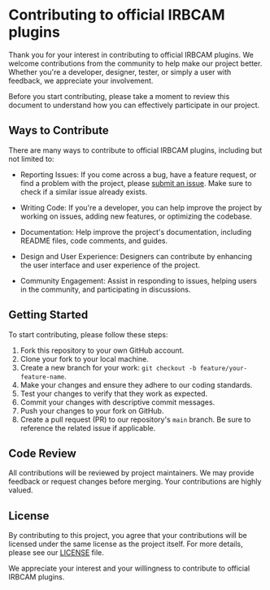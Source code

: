 # Contributing to official IRBCAM plugins

Thank you for your interest in contributing to official IRBCAM plugins. We welcome contributions from the community to help make our project better. Whether you're a developer, designer, tester, or simply a user with feedback, we appreciate your involvement.

Before you start contributing, please take a moment to review this document to understand how you can effectively participate in our project.

## Ways to Contribute

There are many ways to contribute to official IRBCAM plugins, including but not limited to:

- Reporting Issues: If you come across a bug, have a feature request, or find a problem with the project, please [submit an issue](https://github.com/hokarob/irbcam-plugins/issues). Make sure to check if a similar issue already exists.

- Writing Code: If you're a developer, you can help improve the project by working on issues, adding new features, or optimizing the codebase.

- Documentation: Help improve the project's documentation, including README files, code comments, and guides.

<!-- - Testing: If you have the expertise, help us test the project, report bugs, and ensure its reliability. -->

- Design and User Experience: Designers can contribute by enhancing the user interface and user experience of the project.

- Community Engagement: Assist in responding to issues, helping users in the community, and participating in discussions.

## Getting Started

To start contributing, please follow these steps:

1. Fork this repository to your own GitHub account.
2. Clone your fork to your local machine.
3. Create a new branch for your work: `git checkout -b feature/your-feature-name`.
4. Make your changes and ensure they adhere to our coding standards.
5. Test your changes to verify that they work as expected.
6. Commit your changes with descriptive commit messages.
7. Push your changes to your fork on GitHub.
8. Create a pull request (PR) to our repository's `main` branch. Be sure to reference the related issue if applicable.


## Code Review

All contributions will be reviewed by project maintainers. We may provide feedback or request changes before merging. Your contributions are highly valued.

## License

By contributing to this project, you agree that your contributions will be licensed under the same license as the project itself. For more details, please see our [LICENSE](LICENSE.md) file.

We appreciate your interest and your willingness to contribute to official IRBCAM plugins.
